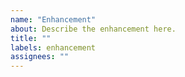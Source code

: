 ```yaml
---
name: "Enhancement"
about: Describe the enhancement here.
title: ""
labels: enhancement
assignees: ""
---
```

